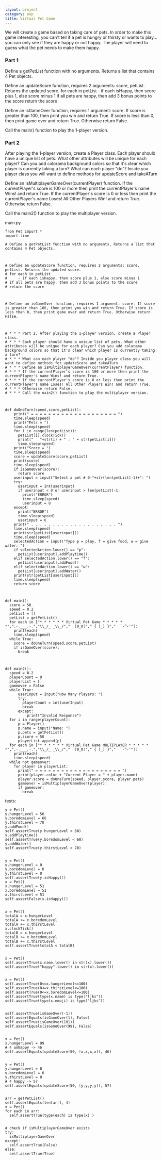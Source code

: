 ```yaml
---
layout: project
category: oop
title: Virtual Pet Game
---
```


We will create a game based on taking care of pets. In order to make this game interesting, you can't tell if a pet is hungry or thirsty or wants to play... you can only see if they are happy or not happy. The player will need to guess what the pet needs to make them happy.


### Part 1

Define a getPetList function with no arguments. Returns a list that contains 4 Pet objects.

Define an updateScore function, requires 2 arguments: score, petList. Returns the updated score.
for each in petList
    - if each isHappy, then score plus 1, else score minus 1
if all pets are happy, then add 3 bonus points to the score
return the score

Define an isGameOver function, requires 1 argument: score. If score is greater than 100, then print you win and return True. If score is less than 0, then print game over and return True. Otherwise return False.

Call the main() function to play the 1-player version.

### Part 2

After playing the 1-player version, create a Player class.
Each player should have a unique list of pets. What other attributes will be unique for each player? Can you add colorama background colors so that it's clear which player is currently taking a turn?
What can each player "do"? Inside you player class you will want to define methods for updateScore and takeATurn

Define an isMultiplayerGameOver(currentPlayer) function.
If the currentPlayer's score is 100 or more then print the currentPlayer's name Wins! and return True.
If the currentPlayer's score is 0 or less then print the currentPlayer's name Loses! All Other Players Win! and return True.
Otherwise return False.

Call the main2() function to play the multiplayer version.


main.py
```
from Pet import *
import time

# Define a getPetList function with no arguments. Returns a list that contains 4 Pet objects.



# Define an updateScore function, requires 2 arguments: score, petList. Returns the updated score.
# for each in petList
#     - if each isHappy, then score plus 1, else score minus 1
# if all pets are happy, then add 3 bonus points to the score
# return the score



# Define an isGameOver function, requires 1 argument: score. If score is greater than 100, then print you win and return True. If score is less than 0, then print game over and return True. Otherwise return False.



# * * * Part 2. After playing the 1-player version, create a Player class.
# * * * Each player should have a unique list of pets. What other attributes will be unique for each player? Can you add colorama background colors so that it's clear which player is currently taking a turn?
# * * * What can each player "do"? Inside you player class you will want to define methods for updateScore and takeATurn
# * * * Define an isMultiplayerGameOver(currentPlayer) function.
# * * * If the currentPlayer's score is 100 or more then print the currentPlayer's name Wins! and return True.
# * * * If the currentPlayer's score is 0 or less then print the currentPlayer's name Loses! All Other Players Win! and return True.
# * * * Otherwise return False.
# * * * Call the main2() function to play the multiplayer version.



def doOneTurn(speed,score,petList):
    print(" = = = = = = = = = = = = = = = = = = = = ")
    time.sleep(speed)
    print("Pets = ")
    time.sleep(speed)
    for i in range(len(petList)):
      petList[i].clockTick()
      print("   "+str(i) + " : " + str(petList[i]))
      time.sleep(speed)
    print("Score = ")
    time.sleep(speed)
    score = updateScore(score,petList)
    print(score)
    time.sleep(speed)
    if isGameOver(score):
      return score
    userinput = input("Select a pet # 0-"+str(len(petList)-1)+": ")
    try:
      userinput = int(userinput)
      if userinput < 0 or userinput > len(petList)-1:
        print("ERROR")
        time.sleep(speed)
        userinput = 0
    except:
      print("ERROR")
      time.sleep(speed)
      userinput = 0
    print(" . . . . . . . . . . . . . . . . . . . . ")
    time.sleep(speed)
    print(str(petList[userinput]))
    time.sleep(speed)
    selectedAction = input("Type p = play, f = give food, w = give water: ")
    if selectedAction.lower() == "p":
      petList[userinput].addPlaytime()
    elif selectedAction.lower() == "f":
      petList[userinput].addFood()
    elif selectedAction.lower() == "w":
      petList[userinput].addWater()
    print(str(petList[userinput]))
    time.sleep(speed)
    return score



def main():
  score = 50
  speed = 0.2
  petList = []
  petList = getPetList()
  for each in ["* * * * * * Virtual Pet Game * * * * * *",",-.___,-.","\\_/_ _\\_/","  )O_O("," { (_) }","  `-^-'"]:
    print(each)
    time.sleep(speed)
  while True:
    score = doOneTurn(speed,score,petList)
    if isGameOver(score):
      break



def main2():
  speed = 0.2
  playerCount = 0
  playerList = []
  gameover = False
  while True:
      userInput = input("How Many Players: ")
      try:
        playerCount = int(userInput)
        break
      except:
          print("Invalid Response")
  for i in range(playerCount):
      p = Player()
      p.name = input("Name: ")
      p.pets = getPetList()
      p.score = 50
      playerList.append(p)
  for each in ["* * * * * * Virtual Pet Game MULTIPLAYER * * * * * *",",-.___,-.","\\_/_ _\\_/","  )O_O("," { (_) }","  `-^-'"]:
    print(each)
    time.sleep(speed)
  while not gameover:
    for player in playerList:
      print(" = = = = = = = = = = = = = = = = = = = = ")
      print(player.color + "Current Player = " + player.name)
      player.score = doOneTurn(speed, player.score, player.pets)
      gameover = isMultiplayerGameOver(player):
      if gameover:
        break

```



tests:
```
y = Pet()
y.hungerLevel = 50
y.boredomLevel = 60
y.thirstLevel = 70
y.addFood()
self.assertTrue(y.hungerLevel < 50)
y.addPlaytime()
self.assertTrue(y.boredomLevel < 60)
y.addWater()
self.assertTrue(y.thirstLevel < 70)


y = Pet()
y.hungerLevel = 0
y.boredomLevel = 0
y.thirstLevel = 0
self.assertTrue(y.isHappy())
x = Pet()
x.hungerLevel = 51
x.boredomLevel = 51
x.thirstLevel = 51
self.assertFalse(x.isHappy())


x = Pet()
totalA = x.hungerLevel
totalA += x.boredomLevel
totalA += x.thirstLevel
x.clockTick()
totalB = x.hungerLevel
totalB += x.boredomLevel
totalB += x.thirstLevel
self.assertTrue(totalA < totalB)


x = Pet()
self.assertTrue(x.name.lower() in str(x).lower())
self.assertTrue("happy".lower() in str(x).lower())


x = Pet()
self.assertTrue(0<=x.hungerLevel<=100)
self.assertTrue(0<=x.thirstLevel<=100)
self.assertTrue(0<=x.boredomLevel<=100)
self.assertTrue(type(x.name) is type("ljks"))
self.assertTrue(type(x.emoji) is type("ljks"))


self.assertTrue(isGameOver(-1))
self.assertEquals(isGameOver(1), False)
self.assertTrue(isGameOver(101))
self.assertEquals(isGameOver(99), False)


x = Pet()
x.hungerLevel = 99
# 4 unhappy -> 46
self.assertEquals(updateScore(50, [x,x,x,x]), 46)


y = Pet()
y.hungerLevel = 0
y.boredomLevel = 0
y.thirstLevel = 0
# 4 happy -> 57
self.assertEquals(updateScore(50, [y,y,y,y]), 57)


arr = getPetList()
self.assertEquals(len(arr), 4)
x = Pet()
for each in arr:
  self.assertTrue(type(each) is type(x) )


# check if isMultiplayerGameOver exists
try:
  isMultiplayerGameOver
except:
  self.assertTrue(False)
else:
  self.assertTrue(True)
```
